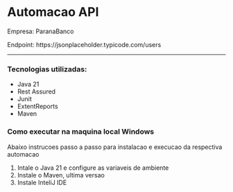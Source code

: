 
<h1><b>Automacao API </b></h1>
<p>Empresa: ParanaBanco</p>
<p>Endpoint: https://jsonplaceholder.typicode.com/users</p>

<hr>

<h3>Tecnologias utilizadas:</h3>

<ul>
  <li>Java 21</li>
  <li>Rest Assured</li>
  <li>Junit</li>
  <li>ExtentReports</li>
  <li>Maven</li>
</ul>

<h3>Como executar na maquina local Windows </h3>

<p>Abaixo instrucoes passo a passo para instalacao e execucao da respectiva automacao</p>
<ol>
  <li>Intale o Java 21 e configure as variaveis de ambiente</li>
  <li>Instale o Maven, ultima versao</li>
  <li>Instale InteliJ IDE</li>
</ol>



